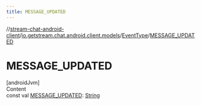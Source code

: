 ```yaml
---
title: MESSAGE_UPDATED
---
```

//[stream-chat-android-client](../../../index.md)/[io.getstream.chat.android.client.models](../index.md)/[EventType](index.md)/[MESSAGE_UPDATED](MESSAGE_UPDATED.md)



# MESSAGE_UPDATED  
[androidJvm]  
Content  
const val [MESSAGE_UPDATED](MESSAGE_UPDATED.md): [String](https://kotlinlang.org/api/latest/jvm/stdlib/kotlin/-string/index.html)  



